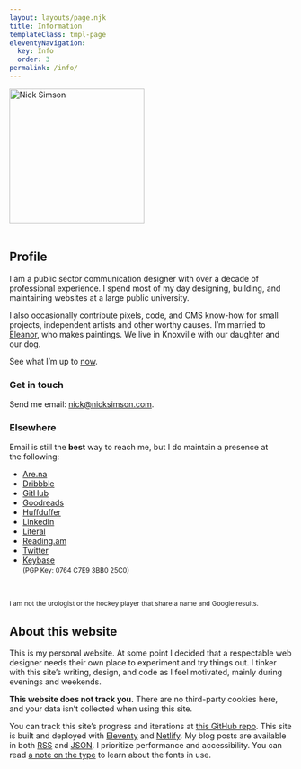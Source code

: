 ```yaml
---
layout: layouts/page.njk
title: Information
templateClass: tmpl-page
eleventyNavigation:
  key: Info
  order: 3
permalink: /info/
---
```


<div class="row">

<div class="grid-fourth grid-last flow">
<div class="bg-color-cycle img-circle" style="max-width:240px">
        <img src="/img/misc/diffuse-nick-profile-blue.png" alt="Nick Simson" width="240" class="img-circle img-multiply u-photo"/>
        </div>
&nbsp;
</div>

<div class="grid-three-fourths flow">

## Profile

I am a public sector communication designer with over a decade of professional experience. I spend most of my day designing, building, and maintaining websites at a large public university.

I also occasionally contribute pixels, code, and CMS know-how for small projects, independent artists and other worthy causes. I’m married to [Eleanor](https://eleanoraldrich.com), who makes paintings. We live in Knoxville with our daughter and our dog.

See what I’m up to [now](/now/).

### Get in touch

Send me email: [nick@nicksimson.com](mailto:nick@nicksimson.com).

### Elsewhere

Email is still the <strong>best</strong> way to reach me, but I do maintain a presence at the&nbsp;following:


<ul class="list-multi-col">
<li><a href="https://www.are.na/nick-simson" rel="me">Are.na</a></li>
<li><a href="https://dribbble.com/nsmsn/" rel="me">Dribbble</a></li>
<li><a href="https://github.com/nsmsn" rel="me">GitHub</a></li>
<li><a href="https://goodreads.com/nsmsn" rel="me">Goodreads</a></li>
<li><a href="https://huffduffer.com/nsmsn" rel="me">Huffduffer</a></li>
<li><a href="https://www.linkedin.com/in/nsmsn/" rel="me">LinkedIn</a></li>
<li><a href="https://literal.club/nsmsn" rel="me">Literal</a></li>
<li><a href="https://reading.am/nsmsn" rel="me">Reading.am</a></li>
<li><a href="https://twitter.com/nsmsn" rel="me">Twitter</a></li>
<li><a href="https://keybase.io/nsmsn" rel="me">Keybase</a><br /><small class="mono">(PGP Key: 0764 C7E9 3BB0 25C0)</small></li>
</ul>

&nbsp;

<small>I am not the urologist or the hockey player that share a name and Google results.</small>


## About this website

This is my personal website. At some point I decided that a respectable web designer needs their own place to experiment and try things out. I tinker with this site’s writing, design, and code as I feel motivated, mainly during evenings and weekends.

<strong>This website does not track you.</strong> There are no third-party cookies here, and your data isn’t collected when using this site.

You can track this site’s progress and iterations at [this GitHub repo](https://github.com/nsmsn/nicksimsondotcom). This site is built and deployed with [Eleventy](https://11ty.dev/) and [Netlify](https://netlify.com). My blog posts are available in both [RSS](https://www.nicksimson.com/feed/feed.xml) and [JSON](https://www.nicksimson.com/feed/feed.json). I prioritize performance and accessibility. You can read [a note on the type](/type) to learn about the fonts in use.

</div>

</div>
